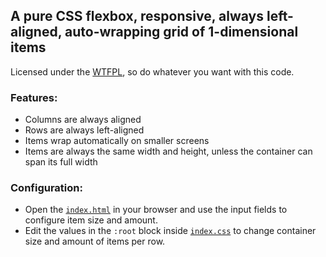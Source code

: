 ## A pure CSS flexbox, responsive, always left-aligned, auto-wrapping grid of 1-dimensional items
Licensed under the [WTFPL](./LICENSE.txt), so do whatever you want with this code.  

### Features:
- Columns are always aligned
- Rows are always left-aligned
- Items wrap automatically on smaller screens
- Items are always the same width and height, unless the container can span its full width

### Configuration:
- Open the [`index.html`](./index.html) in your browser and use the input fields to configure item size and amount.
- Edit the values in the `:root` block inside [`index.css`](./index.css) to change container size and amount of items per row.
